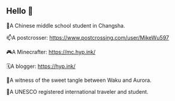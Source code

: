 ## Hello 👋

<!--
**MikeWu597/MikeWu597** is a ✨ _special_ ✨ repository because its `README.md` (this file) appears on your GitHub profile.

Here are some ideas to get you started:

- 🔭 I’m currently working on ...
- 🌱 I’m currently learning ...
- 👯 I’m looking to collaborate on ...
- 🤔 I’m looking for help with ...
- 💬 Ask me about ...
- 📫 How to reach me: ...
- 😄 Pronouns: ...
- ⚡ Fun fact: ...
-->
🌱A Chinese middle school student in Changsha.

📫A postcrosser: https://www.postcrossing.com/user/MikeWu597

🎮️A Minecrafter: https://mc.hyp.ink/

🗓️A blogger: https://hyp.ink/

🤡A witness of the sweet tangle between Waku and Aurora.

🧳A UNESCO registered international traveler and student.
